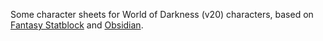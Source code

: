 Some character sheets for World of Darkness (v20) characters, based on [Fantasy Statblock](https://github.com/javalent/fantasy-statblocks) and [Obsidian](https://github.com/obsidianmd).